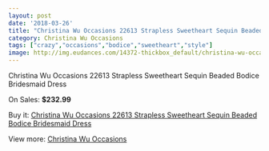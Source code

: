 ```yaml
---
layout: post
date: '2018-03-26'
title: "Christina Wu Occasions 22613 Strapless Sweetheart Sequin Beaded Bodice Bridesmaid Dress"
category: Christina Wu Occasions
tags: ["crazy","occasions","bodice","sweetheart","style"]
image: http://img.eudances.com/14372-thickbox_default/christina-wu-occasions-22613-strapless-sweetheart-sequin-beaded-bodice-bridesmaid-dress.jpg
---
```

Christina Wu Occasions 22613 Strapless Sweetheart Sequin Beaded Bodice Bridesmaid Dress

On Sales: **$232.99**
<a href="https://www.eudances.com/en/christina-wu-occasions/4312-christina-wu-occasions-22613-strapless-sweetheart-sequin-beaded-bodice-bridesmaid-dress.html"><amp-img layout="responsive" width="600" height="600" src="//img.eudances.com/14372-thickbox_default/christina-wu-occasions-22613-strapless-sweetheart-sequin-beaded-bodice-bridesmaid-dress.jpg" alt="Christina Wu Occasions 22613 Strapless Sweetheart Sequin Beaded Bodice Bridesmaid Dress 0" /></a>
<a href="https://www.eudances.com/en/christina-wu-occasions/4312-christina-wu-occasions-22613-strapless-sweetheart-sequin-beaded-bodice-bridesmaid-dress.html"><amp-img layout="responsive" width="600" height="600" src="//img.eudances.com/14375-thickbox_default/christina-wu-occasions-22613-strapless-sweetheart-sequin-beaded-bodice-bridesmaid-dress.jpg" alt="Christina Wu Occasions 22613 Strapless Sweetheart Sequin Beaded Bodice Bridesmaid Dress 1" /></a>
<a href="https://www.eudances.com/en/christina-wu-occasions/4312-christina-wu-occasions-22613-strapless-sweetheart-sequin-beaded-bodice-bridesmaid-dress.html"><amp-img layout="responsive" width="600" height="600" src="//img.eudances.com/14374-thickbox_default/christina-wu-occasions-22613-strapless-sweetheart-sequin-beaded-bodice-bridesmaid-dress.jpg" alt="Christina Wu Occasions 22613 Strapless Sweetheart Sequin Beaded Bodice Bridesmaid Dress 2" /></a>
<a href="https://www.eudances.com/en/christina-wu-occasions/4312-christina-wu-occasions-22613-strapless-sweetheart-sequin-beaded-bodice-bridesmaid-dress.html"><amp-img layout="responsive" width="600" height="600" src="//img.eudances.com/14373-thickbox_default/christina-wu-occasions-22613-strapless-sweetheart-sequin-beaded-bodice-bridesmaid-dress.jpg" alt="Christina Wu Occasions 22613 Strapless Sweetheart Sequin Beaded Bodice Bridesmaid Dress 3" /></a>

Buy it: [Christina Wu Occasions 22613 Strapless Sweetheart Sequin Beaded Bodice Bridesmaid Dress](https://www.eudances.com/en/christina-wu-occasions/4312-christina-wu-occasions-22613-strapless-sweetheart-sequin-beaded-bodice-bridesmaid-dress.html "Christina Wu Occasions 22613 Strapless Sweetheart Sequin Beaded Bodice Bridesmaid Dress")

View more: [Christina Wu Occasions](https://www.eudances.com/en/59-christina-wu-occasions "Christina Wu Occasions")